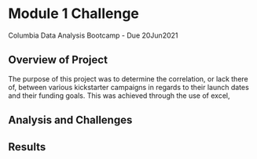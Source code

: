 # Module 1 Challenge
Columbia Data Analysis Bootcamp - Due 20Jun2021


## Overview of Project
The purpose of this project was to determine the correlation, or lack there of, between various kickstarter campaigns in regards to their launch dates and their funding goals. This was achieved through the use of excel, 

## Analysis and Challenges

## Results

